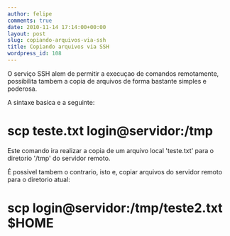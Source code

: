 ```yaml
---
author: felipe
comments: true
date: 2010-11-14 17:14:00+00:00
layout: post
slug: copiando-arquivos-via-ssh
title: Copiando arquivos via SSH
wordpress_id: 108
---
```



    

O serviço SSH alem de permitir a execuçao de comandos remotamente, possibilita tambem a copia de arquivos de forma bastante simples e poderosa.




A sintaxe basica e a seguinte:




# scp teste.txt login@servidor:/tmp




Este comando ira realizar a copia de um arquivo local 'teste.txt' para o diretorio '/tmp' do servidor remoto.




É possivel tambem o contrario, isto e, copiar arquivos do servidor remoto para o diretorio atual:




# scp login@servidor:/tmp/teste2.txt $HOME





  
